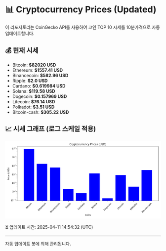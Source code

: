 
# 📊 Cryptocurrency Prices (Updated)

이 리포지토리는 CoinGecko API를 사용하여 코인 TOP 10 시세를 10분가격으로 자동 업데이트합니다.

## 💰 현재 시세
- Bitcoin: **$82020 USD**
- Ethereum: **$1557.41 USD**
- Binancecoin: **$582.96 USD**
- Ripple: **$2.0 USD**
- Cardano: **$0.619984 USD**
- Solana: **$119.58 USD**
- Dogecoin: **$0.157969 USD**
- Litecoin: **$76.14 USD**
- Polkadot: **$3.51 USD**
- Bitcoin-cash: **$305.22 USD**

## 📈 시세 그래프 (로그 스케일 적용)
![Crypto Prices](crypto_prices.png)

⏳ 업데이트 시간: 2025-04-11 14:54:32 (UTC)

---
자동 업데이트 봇에 의해 관리됩니다.
